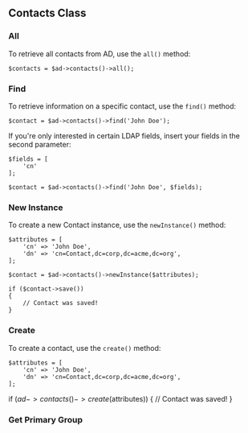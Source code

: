 ## Contacts Class

### All

To retrieve all contacts from AD, use the `all()` method:

    $contacts = $ad->contacts()->all();

### Find

To retrieve information on a specific contact, use the `find()` method:

    $contact = $ad->contacts()->find('John Doe');

If you're only interested in certain LDAP fields, insert your fields in the second parameter:

    $fields = [
        'cn'
    ];

    $contact = $ad->contacts()->find('John Doe', $fields);

### New Instance

To create a new Contact instance, use the `newInstance()` method:

    $attributes = [
        'cn' => 'John Doe',
        'dn' => 'cn=Contact,dc=corp,dc=acme,dc=org',
    ];

    $contact = $ad->contacts()->newInstance($attributes);
    
    if ($contact->save())
    {
        // Contact was saved!
    }

### Create

To create a contact, use the `create()` method:

    $attributes = [
        'cn' => 'John Doe',
        'dn' => 'cn=Contact,dc=corp,dc=acme,dc=org',
    ];
    
   if ($ad->contacts()->create($attributes))
   {
        // Contact was saved!
   }

### Get Primary Group
